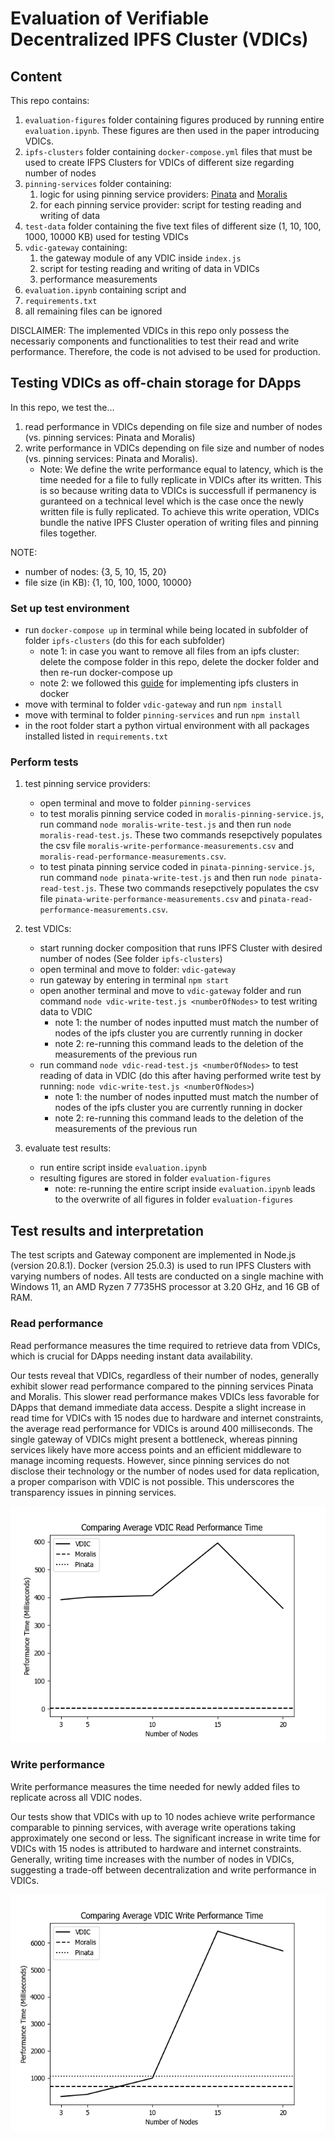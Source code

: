 # Evaluation of Verifiable Decentralized IPFS Cluster (VDICs) 

## Content
This repo contains:
1. `evaluation-figures` folder containing figures produced by running entire `evaluation.ipynb`. These figures are then used in the paper introducing VDICs.
2. `ipfs-clusters` folder containing ``docker-compose.yml`` files that must be used to create IFPS Clusters for VDICs of different size regarding number of nodes
3. `pinning-services` folder containing:
    1. logic for using pinning service providers: [Pinata](https://www.pinata.cloud/) and [Moralis](https://moralis.io/how-to-upload-files-to-ipfs-full-guide/)
    2. for each pinning service provider: script for testing reading and writing of data
4. `test-data` folder containing the five text files of different size (1, 10, 100, 1000, 10000 KB) used for testing VDICs
5. `vdic-gateway` containing:
    1. the gateway module of any VDIC inside `index.js`
    2. script for testing reading and writing of data in VDICs
    3. performance measurements
6. `evaluation.ipynb` containing script and 
7. ``requirements.txt``
8. all remaining files can be ignored

DISCLAIMER: The implemented VDICs in this repo only possess the necessariy components and functionalities to test their read and write performance. Therefore, the code is not advised to be used for production.

## Testing VDICs as off-chain storage for DApps
In this repo, we test the...
1. read performance in VDICs depending on file size and number of nodes (vs. pinning services: Pinata and Moralis)
2. write performance in VDICs depending on file size and number of nodes (vs. pinning services: Pinata and Moralis). 
    - Note: We define the write performance equal to latency, which is the time needed for a file to fully replicate in VDICs after its written. This is so because writing data to VDICs is successfull if permanency is guranteed on a technical level which is the case once the newly written file is fully replicated. To achieve this write operation, VDICs bundle the native IPFS Cluster operation of writing files and pinning files together.

NOTE: 
- number of nodes: {3, 5, 10, 15, 20}
- file size (in KB): {1, 10, 100, 1000, 10000}

### Set up test environment
- run ``docker-compose up`` in terminal while being located in subfolder of folder `ipfs-clusters` (do this for each subfolder) 
    - note 1: in case you want to remove all files from an ipfs cluster: delete the compose folder in this repo, delete the docker folder and then re-run docker-compose up
    - note 2: we followed this [guide](https://ipfscluster.io/documentation/quickstart/) for implementing ipfs clusters in docker
- move with terminal to folder `vdic-gateway` and run `npm install`
- move with terminal to folder `pinning-services` and run `npm install`
- in the root folder start a python virtual environment with all packages installed listed in `requirements.txt`

### Perform tests
1. test pinning service providers:
    - open terminal and move to folder `pinning-services`
    - to test moralis pinning service coded in `moralis-pinning-service.js`, run command `node moralis-write-test.js` and then run `node moralis-read-test.js`. These two commands resepctively populates the csv file `moralis-write-performance-measurements.csv` and `moralis-read-performance-measurements.csv`.
    - to test pinata pinning service coded in `pinata-pinning-service.js`, run command `node pinata-write-test.js` and then run `node pinata-read-test.js`. These two commands resepctively populates the csv file `pinata-write-performance-measurements.csv` and `pinata-read-performance-measurements.csv`.

2. test VDICs:
    - start running docker composition that runs IPFS Cluster with desired number of nodes (See folder `ipfs-clusters`)
    - open terminal and move to folder: `vdic-gateway`
    - run gateway by entering in terminal ``npm start``
    - open another terminal and move to `vdic-gateway` folder and run command `node vdic-write-test.js <numberOfNodes>` to test writing data to VDIC
        - note 1: the number of nodes inputted must match the number of nodes of the ipfs cluster you are currently running in docker
        - note 2: re-running this command leads to the deletion of the measurements of the previous run
    - run command `node vdic-read-test.js <numberOfNodes>` to test reading of data in VDIC (do this after having performed write test by running: `node vdic-write-test.js <numberOfNodes>`)
        - note 1: the number of nodes inputted must match the number of nodes of the ipfs cluster you are currently running in docker
        - note 2: re-running this command leads to the deletion of the measurements of the previous run

3. evaluate test results:
    - run entire script inside `evaluation.ipynb`
    - resulting figures are stored in folder `evaluation-figures`
        - note: re-running the entire script inside `evaluation.ipynb` leads to the overwrite of all figures in folder `evaluation-figures`

## Test results and interpretation
The test scripts and Gateway component are implemented in Node.js (version 20.8.1). Docker (version 25.0.3) is used to run IPFS Clusters with varying numbers of nodes. All tests are conducted on a single machine with Windows 11, an AMD Ryzen 7 7735HS processor at 3.20 GHz, and 16 GB of RAM.

### Read performance
Read performance measures the time required to retrieve data from VDICs, which is crucial for DApps needing instant data availability.

Our tests reveal that VDICs, regardless of their number of nodes, generally exhibit slower read performance compared to the pinning services Pinata and Moralis. This slower read performance makes VDICs less favorable for DApps that demand immediate data access. Despite a slight increase in read time for VDICs with 15 nodes due to hardware and internet constraints, the average read performance for VDICs is around 400 milliseconds. The single gateway of VDICs might present a bottleneck, whereas pinning services likely have more access points and an efficient middleware to manage incoming requests. However, since pinning services do not disclose their technology or the number of nodes used for data replication, a proper comparison with VDIC is not possible. This underscores the transparency issues in pinning services.

![Average read performance for a 100 KB file from VDICs with varying number of nodes compared to pinning services: Pinata and Moralis](./evaluation-figures/vdic-average-read-performance-time-by-vdic-size.png)


### Write performance
Write performance measures the time needed for newly added files to replicate across all VDIC nodes.

Our tests show that VDICs with up to 10 nodes achieve write performance comparable to pinning services, with average write operations taking approximately one second or less. The significant increase in write time for VDICs with 15 nodes is attributed to hardware and internet constraints. Generally, writing time increases with the number of nodes in VDICs, suggesting a trade-off between decentralization and write performance in VDICs.

![Average write performance for a 100 KB file to VDICs with varying numbers of nodes compared to pinning services: Pinata and Morali](./evaluation-figures/vdic-average-write-performance-time-by-vdic-size.png)
